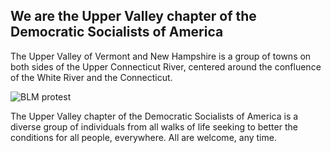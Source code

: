 ## We are the Upper Valley chapter of the Democratic Socialists of America

The Upper Valley of Vermont and New Hampshire is a group of towns on both sides of the Upper Connecticut River, centered around the confluence of the White River and the Connecticut.

![BLM protest](/uploads/blmgreen.jpg 'BLM protest')

The Upper Valley chapter of the Democratic Socialists of America is a diverse group of individuals from all walks of life seeking to better the conditions for all people, everywhere. All are welcome, any time.

